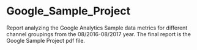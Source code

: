# Google_Sample_Project
Report analyzing the Google Analytics Sample data metrics for different channel groupings from the 08/2016-08/2017 year.
The final report is the Google Sample Project pdf file.

